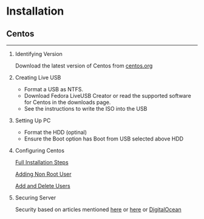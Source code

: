 # Installation

## Centos
---
1. Identifying Version

    Download the latest version of Centos from [centos.org](https://www.centos.org/download/)

1.  Creating Live USB

    * Format a USB as NTFS.
    * Download Fedora LiveUSB Creator or read the supported software for Centos in the downloads page.
    * See the instructions to write the ISO into the USB
    
1. Setting Up PC
  
    * Format the HDD (optinal)
    * Ensure the Boot option has Boot from USB selected above HDD
    
1. Configuring Centos

    [Full Installation Steps](https://linoxide.com/how-tos/centos-7-step-by-step-screenshots/)
    
    [Adding Non Root User](https://www.digitalocean.com/community/tutorials/how-to-create-a-sudo-user-on-centos-quickstart)
    
    [Add and Delete Users](https://www.digitalocean.com/community/tutorials/how-to-add-and-delete-users-on-a-centos-7-server)

1. Securing Server
    
    Security based on articles mentioned [here](https://medium.com/viithiisys/10-steps-to-secure-linux-server-for-production-environment-a135109a57c5) or [here](https://www.cyberciti.biz/tips/linux-security.html) or [DigitalOcean](https://www.digitalocean.com/community/tutorials/an-introduction-to-securing-your-linux-vps)
